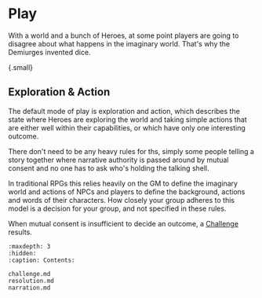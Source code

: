 # Play

With a world and  a bunch of Heroes, at some point players are going to
disagree about what happens in the imaginary world.  That's why the 
Demiurges invented dice.  

{.small}
## Exploration & Action

The default mode of play is exploration and action, which describes 
the state where Heroes are exploring the world and taking simple 
actions that are either well within their capabilities, or which have
only one interesting outcome. 

There don't need to be any heavy rules for ths, simply some people 
telling a story together where narrative authority is passed around 
by mutual consent and no one has to ask who's holding the talking 
shell. 

In traditional RPGs this relies heavily on the GM to define the 
imaginary world and actions of NPCs and players to define the 
background, actions and words of their characters.  How closely
your group adheres to this model is a decision for your group, and 
not specified in these rules. 

When mutual consent is insufficient to decide an outcome, a 
[Challenge](challenge.md) results.



```{toctree}
:maxdepth: 3
:hidden: 
:caption: Contents:

challenge.md
resolution.md
narration.md
```